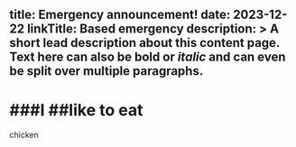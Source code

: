 title: Emergency announcement! 
date: 2023-12-22
linkTitle: Based emergency
description: >
  A short lead description about this content page. Text here can also be
  **bold** or _italic_ and can even be split over multiple paragraphs.
---
###I
##like
to eat
========
chicken
